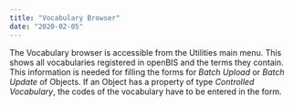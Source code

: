 ```yaml
---
title: "Vocabulary Browser"
date: "2020-02-05"
---
```


The Vocabulary browser is accessible from the Utilities main menu. This shows all vocabularies registered in openBIS and the terms they contain. This information is needed for filling the forms for _Batch Upload_ or _Batch Update_ of Objects. If an Object has a property of type _Controlled Vocabulary_, the codes of the vocabulary have to be entered in the form.
